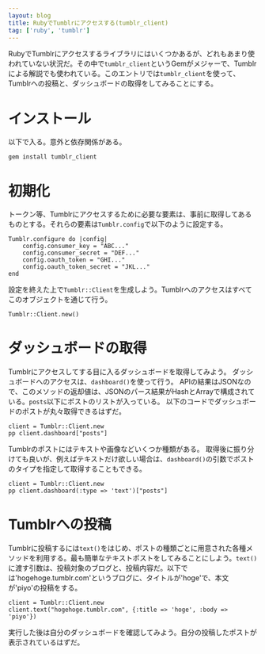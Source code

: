 ```yaml
---
layout: blog
title: RubyでTumblrにアクセスする(tumblr_client)
tag: ['ruby', 'tumblr']
---
```




RubyでTumblrにアクセスするライブラリにはいくつかあるが、どれもあまり使われていない状況だ。その中で`tumblr_client`というGemがメジャーで、Tumblrによる解説でも使われている。このエントリでは`tumblr_client`を使って、Tumblrへの投稿と、ダッシュボードの取得をしてみることにする。

# インストール

以下で入る。意外と依存関係がある。

    gem install tumblr_client

# 初期化

トークン等、Tumblrにアクセスするために必要な要素は、事前に取得してあるものとする。それらの要素は`Tumblr.config`で以下のように設定する。

~~~~
Tumblr.configure do |config|
	config.consumer_key = "ABC..."
	config.consumer_secret = "DEF..."
	config.oauth_token = "GHI..."
	config.oauth_token_secret = "JKL..."
end
~~~~

設定を終えた上で`Tumblr::Client`を生成しよう。Tumblrへのアクセスはすべてこのオブジェクトを通じて行う。

~~~~
Tumblr::Client.new()
~~~~

# ダッシュボードの取得

Tumblrにアクセスしてする目に入るダッシュボードを取得してみよう。
ダッシュボードへのアクセスは、`dashboard()`を使って行う。
APIの結果はJSONなので、このメソッドの返却値は、JSONのパース結果がHashとArrayで構成されている。`posts`以下にポストのリストが入っている。
以下のコードでダッシュボードのポストが丸々取得できるはずだ。

~~~~
client = Tumblr::Client.new
pp client.dashboard["posts"]
~~~~

Tumblrのポストにはテキストや画像などいくつか種類がある。
取得後に振り分けても良いが、例えばテキストだけ欲しい場合は、`dashboard()`の引数でポストのタイプを指定して取得することもできる。

~~~~
client = Tumblr::Client.new
pp client.dashboard(:type => 'text')["posts"]
~~~~

# Tumblrへの投稿

Tumblrに投稿するには`text()`をはじめ、ポストの種類ごとに用意された各種メソッドを利用する。最も簡単なテキストポストをしてみることにしよう。`text()`に渡す引数は、投稿対象のブログと、投稿内容だ。以下では'hogehoge.tumblr.com'というブログに、タイトルが'hoge'で、本文が'piyo'の投稿をする。

~~~~
client = Tumblr::Client.new
client.text("hogehoge.tumblr.com", {:title => 'hoge', :body => 'piyo'})
~~~~

実行した後は自分のダッシュボードを確認してみよう。自分の投稿したポストが表示されているはずだ。
